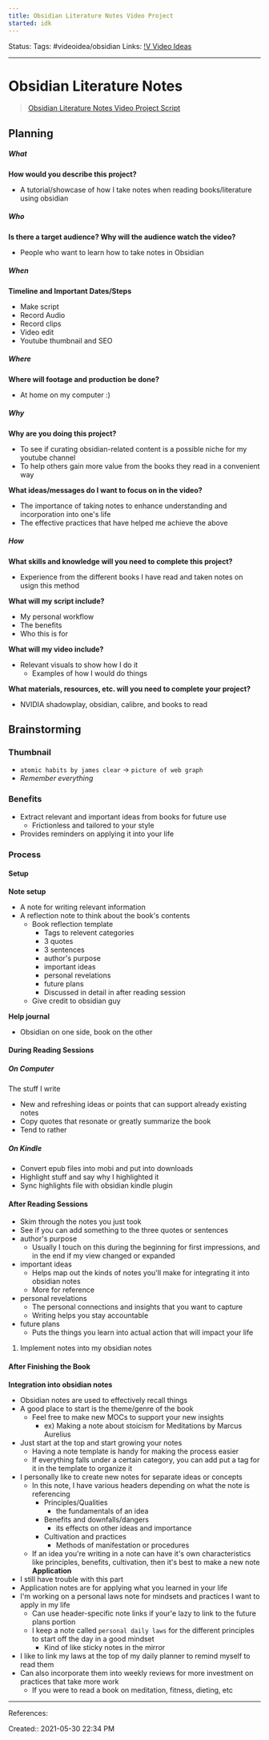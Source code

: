 ```yaml
---
title: Obsidian Literature Notes Video Project
started: idk
---
```

Status:
Tags: #videoidea/obsidian
Links: [!V Video Ideas](out/v-video-ideas.md)
___
# Obsidian Literature Notes
> [Obsidian Literature Notes Video Project Script](out/obsidian-literature-notes-video-project-script.md)
## Planning
##### What
**How would you describe this project?**
- A tutorial/showcase of how I take notes when reading books/literature using obsidian

##### Who
**Is there a target audience? Why will the audience watch the video?**
- People who want to learn how to take notes in Obsidian

##### When
**Timeline and Important Dates/Steps**
- Make script
- Record Audio
- Record clips
- Video edit
- Youtube thumbnail and SEO

##### Where
**Where will footage and production be done?**
- At home on my computer :)

##### Why 
**Why are you doing this project?**
- To see if curating obsidian-related content is a possible niche for my youtube channel
- To help others gain more value from the books they read in a convenient way

**What ideas/messages do I want to focus on in the video?**
- The importance of taking notes to enhance understanding and incorporation into one's life
- The effective practices that have helped me achieve the above

##### How
**What skills and knowledge will you need to complete this project?**
- Experience from the different books I have read and taken notes on usign this method

**What will my script include?**
- My personal workflow
- The benefits
- Who this is for

**What will my video include?**
- Relevant visuals to show how I do it
	- Examples of how I would do things

**What materials, resources, etc. will you need to complete your project?**
- NVIDIA shadowplay, obsidian, calibre, and books to read
## Brainstorming
### Thumbnail
-  `atomic habits by james clear` -> `picture of web graph`
- *Remember everything*
### Benefits
- Extract relevant and important ideas from books for future use
	- Frictionless and tailored to your style
- Provides reminders on applying it into your life
### Process
#### Setup
**Note setup**
- A note for writing relevant information
- A reflection note to think about the book's contents
	- Book reflection template
		- Tags to relevent categories
		- 3 quotes
		- 3 sentences
		- author's purpose
		- important ideas
		- personal revelations
		- future plans
		- Discussed in detail in after reading session
	- Give credit to obsidian guy

**Help journal**
- Obsidian on one side, book on the other
	
#### During Reading Sessions
##### On Computer
The stuff I write
- New and refreshing ideas or points that can support already existing notes
- Copy quotes that resonate or greatly summarize the book
- Tend to rather 
##### On Kindle
- Convert epub files into mobi and put into downloads
- Highlight stuff and say why I highlighted it
- Sync highlights file with obsidian kindle plugin
#### After Reading Sessions
- Skim through the notes you just took
- See if you can add something to the three quotes or sentences
- author's purpose
	- Usually I touch on this during the beginning for first impressions, and in the end if my view changed or expanded
- important ideas
	- Helps map out the kinds of notes you'll make for integrating it into obsidian notes
	- More for reference
- personal revelations
	- The personal connections and insights that you want to capture
	- Writing helps you stay accountable
- future plans
	- Puts the things you learn into actual action that will impact your life
1. Implement notes into my obsidian notes
#### After Finishing the Book
**Integration into obsidian notes**
- Obsidian notes are used to effectively recall things
- A good place to start is the theme/genre of the book
	- Feel free to make new MOCs to support your new insights
		- ex) Making a note about stoicism for Meditations by Marcus Aurelius
- Just start at the top and start growing your notes
	- Having a note template is handy for making the process easier
	- If everything falls under a certain category, you can add put a tag for it in the template to organize it
- I personally like to create new notes for separate ideas or concepts
	- In this note, I have various headers depending on what the note is referencing
		- Principles/Qualities
			-  the fundamentals of an idea
		- Benefits and downfalls/dangers
			-  its effects on other ideas and importance
		- Cultivation and practices
			- Methods of manifestation or procedures
	- If an idea you're writing in a note can have it's own characteristics like principles, benefits, cultivation, then it's best to make a new note
**Application**
- I still have trouble with this part
- Application notes are for applying what you learned in your life
- I'm working on a personal laws note for mindsets and practices I want to apply in my life
	- Can use header-specific note links if your'e lazy to link to the future plans portion
	- I keep a note called `personal daily laws` for the different principles to start off the day in a good mindset
		- Kind of like sticky notes in the mirror
- I like to link my laws at the top of my daily planner to remind myself to read them
- Can also incorporate them into weekly reviews for more investment on practices that  take more work
	- If you were to read a book on meditation, fitness, dieting, etc
___
References:

Created:: 2021-05-30 22:34 PM